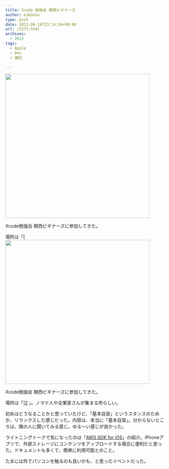 ```yaml
---
title: Xcode 勉強会 関西ビギナーズ
author: eiKatou
type: post
date: 2012-06-16T23:14:54+00:00
url: /1573.html
archives:
  - 2012
tags:
  - Apple
  - Dev
  - 雑記

---
```

[<img src="http://eikatou.net/blog/wp-content/blog/uploads/2012/06/coworking_osakan.jpg" alt="" title="coworking_osakan" width="450" height="450" class="alignnone size-full wp-image-1576" srcset="/uploads/2012/06/coworking_osakan.jpg 450w, /blog/uploads/2012/06/coworking_osakan-150x150.jpg 150w, /blog/uploads/2012/06/coworking_osakan-300x300.jpg 300w" sizes="(max-width: 450px) 100vw, 450px" />][1]
  
Xcode勉強会 関西ビギナーズに参加してきた。

場所は「[[<img src="http://eikatou.net/blog/wp-content/blog/uploads/2012/06/coworking_osakan.jpg" alt="" title="coworking_osakan" width="450" height="450" class="alignnone size-full wp-image-1576" srcset="/uploads/2012/06/coworking_osakan.jpg 450w, /blog/uploads/2012/06/coworking_osakan-150x150.jpg 150w, /blog/uploads/2012/06/coworking_osakan-300x300.jpg 300w" sizes="(max-width: 450px) 100vw, 450px" />][1]
  
Xcode勉強会 関西ビギナーズに参加してきた。

場所は「][2] 」。ノマド人や企業家さんが集まる所らしい。

初めはどうなることかと思っていたけど、「基本自習」というスタンスのためか、リラックスした感じだった。内容は、本当に「基本自習」。分からないところは、隣の人に聞いてみる感じ。ゆる〜い感じが良かった。

ライトニングトークで気になったのは「[AWS SDK for iOS][3]」の紹介。iPhoneアプリで、外部ストレージにコンテンツをアップロードする場合に便利だと思った。ドキュメントも多くて、簡単に利用可能とのこと。

たまには外でパソコンを触るのも良いかも、と思ったイベントだった。

 [1]: http://eikatou.net/blog/wp-content/blog/uploads/2012/06/coworking_osakan.jpg
 [2]: http://www.osakan-space.com/
 [3]: http://aws.amazon.com/jp/sdkforios/
